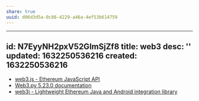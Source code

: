 ```yaml
---
share: true
uuid: d06d3d5a-0c86-4229-a46a-4ef53b614759
---
```

---
id: N7EyyNH2pxV52GlmSjZf8
title: web3
desc: ''
updated: 1632250536216
created: 1632250536216
---

* [web3.js - Ethereum JavaScript API](https://web3js.readthedocs.io/en/v1.5.2/)
* [Web3.py 5.23.0 documentation](https://web3py.readthedocs.io/en/stable/)
* [web3j - Lightweight Ethereum Java and Android integration library](http://web3j.io/)
